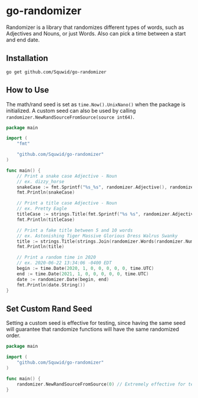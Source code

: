 # go-randomizer

Randomizer is a library that randomizes different types of words, such as Adjectives and Nouns, or just Words. Also can pick a time between a start and end date.

## Installation

`go get github.com/Squwid/go-randomizer`

## How to Use

The math/rand seed is set as `time.Now().UnixNano()` when the package is initialized. A custom seed can also be used by calling `randomizer.NewRandSourceFromSource(source int64)`.

```go
package main

import (
    "fmt"

    "github.com/Squwid/go-randomizer"
)

func main() {
    // Print a snake case Adjective - Noun 
    // ex. dizzy_horse
    snakeCase := fmt.Sprintf("%s_%s", randomizer.Adjective(), randomizer.Noun())
    fmt.Println(snakeCase)

    // Print a title case Adjective - Noun
    // ex. Pretty Eagle
    titleCase := strings.Title(fmt.Sprintf("%s %s", randomizer.Adjective(), randomizer.Noun()))
    fmt.Println(titleCase)

    // Print a fake title between 5 and 10 words
    // ex. Astonishing Tiger Massive Glorious Dress Walrus Swanky
    title := strings.Title(strings.Join(randomizer.Words(randomizer.Number(5, 10)), " "))
    fmt.Println(title)

    // Print a random time in 2020
    // ex. 2020-06-22 13:34:06 -0400 EDT
    begin := time.Date(2020, 1, 0, 0, 0, 0, 0, time.UTC)
	end := time.Date(2021, 1, 0, 0, 0, 0, 0, time.UTC)
    date := randomizer.Date(begin, end)
    fmt.Println(date.String())
}
```

## Set Custom Rand Seed

Setting a custom seed is effective for testing, since having the same seed will guarantee that randomize functions will have the same randomized order.

```go
package main

import (
    "github.com/Squwid/go-randomizer"
)

func main() {
    randomizer.NewRandSourceFromSource(0) // Extremely effective for testing, randomize will always have same order
}
```